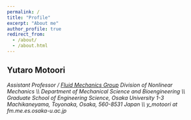 ```yaml
---
permalink: /
title: "Profile"
excerpt: "About me"
author_profile: true
redirect_from: 
  - /about/
  - /about.html
---
```


<h2>
Yutaro Motoori
</h2>

<i>
Assistant Professor / <a href="https://fm.me.es.osaka-u.ac.jp">Fluid Mechanics Group</a>
</i>

<i>
Division of Nonlinear Mechanics \\
Department of Mechanical Science and Bioengineering \\
Graduate School of Engineering Science, Osaka University
</i>

<i>
1-3 Machikaneyama, Toyonaka, Osaka, 560-8531 Japan \\
y_motoori at fm.me.es.osaka-u.ac.jp
</i>
